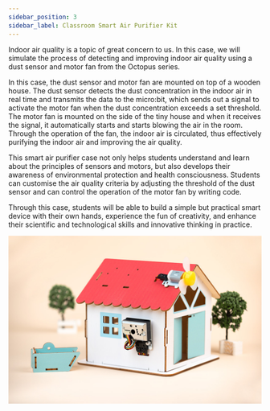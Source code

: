 ```yaml
---
sidebar_position: 3
sidebar_label: Classroom Smart Air Purifier Kit
---
```


Indoor air quality is a topic of great concern to us. In this case, we will simulate the process of detecting and improving indoor air quality using a dust sensor and motor fan from the Octopus series.

In this case, the dust sensor and motor fan are mounted on top of a wooden house. The dust sensor detects the dust concentration in the indoor air in real time and transmits the data to the micro:bit, which sends out a signal to activate the motor fan when the dust concentration exceeds a set threshold. The motor fan is mounted on the side of the tiny house and when it receives the signal, it automatically starts and starts blowing the air in the room. Through the operation of the fan, the indoor air is circulated, thus effectively purifying the indoor air and improving the air quality.

This smart air purifier case not only helps students understand and learn about the principles of sensors and motors, but also develops their awareness of environmental protection and health consciousness. Students can customise the air quality criteria by adjusting the threshold of the dust sensor and can control the operation of the motor fan by writing code.

Through this case, students will be able to build a simple but practical smart device with their own hands, experience the fun of creativity, and enhance their scientific and technological skills and innovative thinking in practice.

![](./images/microbit-smart-maker-kit-01.png)
